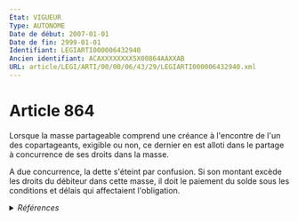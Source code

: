 ```yaml
---
État: VIGUEUR
Type: AUTONOME
Date de début: 2007-01-01
Date de fin: 2999-01-01
Identifiant: LEGIARTI000006432940
Ancien identifiant: ACAXXXXXXXX5X00864AAXXAB
URL: article/LEGI/ARTI/00/00/06/43/29/LEGIARTI000006432940.xml
---
```


<h1>Article 864</h1>

Lorsque la masse partageable comprend une créance à l'encontre de l'un des
copartageants, exigible ou non, ce dernier en est alloti dans le partage à
concurrence de ses droits dans la masse.<br />

A due concurrence, la dette s'éteint par confusion. Si son montant excède les
droits du débiteur dans cette masse, il doit le paiement du solde sous les
conditions et délais qui affectaient l'obligation.


<details>
  <summary><em>Références</em></summary>

  <h2>Articles faisant référence à l'article</h2>
  
  <ul>
    <li>
      <a href="https://legal.tricoteuses.fr//redirection/LEGIARTI000006284837?vers=git&vers=legifrance">LOI n° 2006-728 du 23 juin 2006 portant réforme des successions et des libéralités - article 3 ENTIEREMENT_MODIF</a> MODIFICATION cible
    </li>
    <li>
      <a href="https://legal.tricoteuses.fr//redirection/LEGIARTI000006284840?vers=git&vers=legifrance">LOI n° 2006-728 du 23 juin 2006 portant réforme des successions et des libéralités - article 6 ENTIEREMENT_MODIF</a> MODIFICATION cible
    </li>
  </ul>
  
  <h2>Références faites par l'article</h2>
  
  <ul>
    <li>
      CODIFICATION source Loi 1803-04-19
    </li>
    <li>
      2006-06-23 MODIFICATION source <a href="https://legal.tricoteuses.fr//redirection/LEGIARTI000006284837?vers=git&vers=legifrance">LOI n° 2006-728 du 23 juin 2006 portant réforme des successions et des libéralités - article 3 ENTIEREMENT_MODIF</a>
    </li>
    <li>
      2006-06-23 MODIFICATION source <a href="https://legal.tricoteuses.fr//redirection/LEGIARTI000006284840?vers=git&vers=legifrance">LOI n° 2006-728 du 23 juin 2006 portant réforme des successions et des libéralités - article 6 ENTIEREMENT_MODIF</a>
    </li>
  </ul>
</details>
